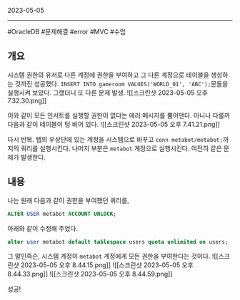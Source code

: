 

2023-05-05

----
#OracleDB #문제해결 #error #MVC #수업 

## 개요
시스템 권한의 유저로 다른 계정에 권한을 부여하고 그 다른 계정으로 테이블을 생성하는 것까진 성공했다.
`INSERT INTO gameroom VALUES('WORLD_01', 'ABC');`문들을 실행시켜 보았다.
그랬더니 또 다른 문제 발생.
![[스크린샷 2023-05-05 오후 7.32.30.png]]

이와 같이 모든 인서트를 실행할 권한이 없다는 에러 메시지를 뿜어댄다.
아니나 다를까 다음과 같이 테이블이 텅 비어 있다.
![[스크린샷 2023-05-05 오후 7.41.21.png]]

다시 반복.
탭의 우상단에 있는 계정을 시스템으로 바꾸고 `conn metabot/metabot;`까지의 쿼리를 실행시킨다. 
나머지 부분은 `metabot` 계정으로 실행시킨다.
여전히 같은 문제가 발생한다. 

## 내용
나는 원래 다음과 같이 권한을 부여했던 쿼리를,
```sql
ALTER USER metabot ACCOUNT UNLOCK;
```

아래와 같이 수정해 주었다.
```sql
alter user metabot default tablespace users quota unlimited on users;
```

그 말인즉슨, 시스템 계정이 `metabot` 계정에게 모든 권한을 부여한다는 것이다.
![[스크린샷 2023-05-05 오후 8.44.15.png]]
![[스크린샷 2023-05-05 오후 8.44.33.png]]
![[스크린샷 2023-05-05 오후 8.44.59.png]]

성공!